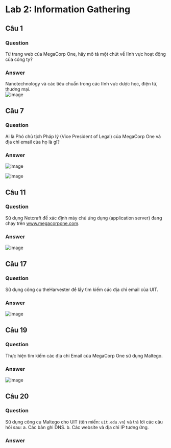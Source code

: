 # Lab 2: Information Gathering
## Câu 1
### Question
Từ trang web của MegaCorp One, hãy mô tả một chút về lĩnh vực hoạt động của công ty?

### Answer
Nanotechnology và các tiêu chuẩn trong các lĩnh vực dược học, điện tử, thương mại.  
![image](https://user-images.githubusercontent.com/44528004/136151242-da157a61-b180-499c-b85e-30e03008fd03.png)

## Câu 7
### Question
Ai là Phó chủ tịch Pháp lý (Vice President of Legal) của MegaCorp One và địa chỉ email của họ là gì?

### Answer
![image](https://user-images.githubusercontent.com/44528004/136157199-bb9b82c6-e3a4-4519-9277-d681d9dfa749.png)  

![image](https://user-images.githubusercontent.com/44528004/136157219-cf7f4205-b9ee-4e0c-b20c-41fabe5d7ffd.png)

## Câu 11
### Question
Sử dụng Netcraft để xác định máy chủ ứng dụng (application server) đang chạy trên www.megacorpone.com.

### Answer
![image](https://user-images.githubusercontent.com/44528004/136158113-227712a9-61a0-4af3-b016-bb615ba9a1ed.png)


## Câu 17
### Question
Sử dụng công cụ theHarvester để lấy tìm kiếm các địa chỉ email của UIT.

### Answer
![image](https://user-images.githubusercontent.com/44528004/136160112-8cc3f728-b626-4582-83d3-303b85fd6666.png)  


## Câu 19
### Question
Thực hiện tìm kiếm các địa chỉ Email của MegaCorp One sử dụng Maltego.

### Answer
![image](https://user-images.githubusercontent.com/31529599/136160368-18de1590-5c4c-4d27-af30-9b07c5821253.png)


## Câu 20
### Question
Sử dụng công cụ Maltego cho UIT (tên miền: `uit.edu.vn`) và trả lời các câu hỏi sau:
a. Các bản ghi DNS.
b. Các website và địa chỉ IP tương ứng.

### Answer
